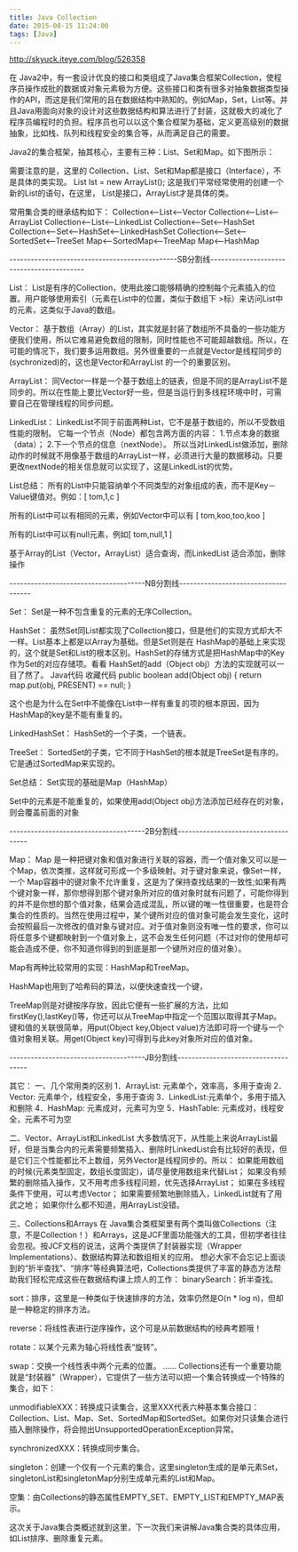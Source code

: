 ```yaml
---
title: Java Collection
date: 2015-08-15 11:24:00
tags: [Java]
---
```


http://skyuck.iteye.com/blog/526358

在 Java2中，有一套设计优良的接口和类组成了Java集合框架Collection，使程序员操作成批的数据或对象元素极为方便。这些接口和类有很多对抽象数据类型操作的API，而这是我们常用的且在数据结构中熟知的。例如Map，Set，List等。并且Java用面向对象的设计对这些数据结构和算法进行了封装，这就极大的减化了程序员编程时的负担。程序员也可以以这个集合框架为基础，定义更高级别的数据抽象，比如栈、队列和线程安全的集合等，从而满足自己的需要。

Java2的集合框架，抽其核心，主要有三种：List、Set和Map。如下图所示：

需要注意的是，这里的 Collection、List、Set和Map都是接口（Interface），不是具体的类实现。 List lst = new ArrayList(); 这是我们平常经常使用的创建一个新的List的语句，在这里， List是接口，ArrayList才是具体的类。

常用集合类的继承结构如下：
Collection<--List<--Vector
Collection<--List<--ArrayList
Collection<--List<--LinkedList
Collection<--Set<--HashSet
Collection<--Set<--HashSet<--LinkedHashSet
Collection<--Set<--SortedSet<--TreeSet
Map<--SortedMap<--TreeMap
Map<--HashMap

-----------------------------------------------SB分割线------------------------------------------

List：
List是有序的Collection，使用此接口能够精确的控制每个元素插入的位置。用户能够使用索引（元素在List中的位置，类似于数组下 >标）来访问List中的元素，这类似于Java的数组。

Vector：
基于数组（Array）的List，其实就是封装了数组所不具备的一些功能方便我们使用，所以它难易避免数组的限制，同时性能也不可能超越数组。所以，在可能的情况下，我们要多运用数组。另外很重要的一点就是Vector是线程同步的(sychronized)的，这也是Vector和ArrayList 的一个的重要区别。

ArrayList：
同Vector一样是一个基于数组上的链表，但是不同的是ArrayList不是同步的。所以在性能上要比Vector好一些，但是当运行到多线程环境中时，可需要自己在管理线程的同步问题。

LinkedList：
LinkedList不同于前面两种List，它不是基于数组的，所以不受数组性能的限制。
它每一个节点（Node）都包含两方面的内容：
1.节点本身的数据（data）；
2.下一个节点的信息（nextNode）。
所以当对LinkedList做添加，删除动作的时候就不用像基于数组的ArrayList一样，必须进行大量的数据移动。只要更改nextNode的相关信息就可以实现了，这是LinkedList的优势。

List总结：
所有的List中只能容纳单个不同类型的对象组成的表，而不是Key－Value键值对。例如：[ tom,1,c ]

所有的List中可以有相同的元素，例如Vector中可以有 [ tom,koo,too,koo ]

所有的List中可以有null元素，例如[ tom,null,1 ]

基于Array的List（Vector，ArrayList）适合查询，而LinkedList 适合添加，删除操作


--------------------------------------NB分割线------------------------------------

Set：
Set是一种不包含重复的元素的无序Collection。

HashSet：
虽然Set同List都实现了Collection接口，但是他们的实现方式却大不一样。List基本上都是以Array为基础。但是Set则是在 HashMap的基础上来实现的，这个就是Set和List的根本区别。HashSet的存储方式是把HashMap中的Key作为Set的对应存储项。看看 HashSet的add（Object obj）方法的实现就可以一目了然了。
Java代码  收藏代码
public boolean add(Object obj) {
   return map.put(obj, PRESENT) == null;
}

这个也是为什么在Set中不能像在List中一样有重复的项的根本原因，因为HashMap的key是不能有重复的。

LinkedHashSet：
HashSet的一个子类，一个链表。

TreeSet：
SortedSet的子类，它不同于HashSet的根本就是TreeSet是有序的。它是通过SortedMap来实现的。

Set总结：
Set实现的基础是Map（HashMap）

Set中的元素是不能重复的，如果使用add(Object obj)方法添加已经存在的对象，则会覆盖前面的对象


--------------------------------------2B分割线------------------------------------

Map：
Map 是一种把键对象和值对象进行关联的容器，而一个值对象又可以是一个Map，依次类推，这样就可形成一个多级映射。对于键对象来说，像Set一样，一个 Map容器中的键对象不允许重复，这是为了保持查找结果的一致性;如果有两个键对象一样，那你想得到那个键对象所对应的值对象时就有问题了，可能你得到的并不是你想的那个值对象，结果会造成混乱，所以键的唯一性很重要，也是符合集合的性质的。当然在使用过程中，某个键所对应的值对象可能会发生变化，这时会按照最后一次修改的值对象与键对应。对于值对象则没有唯一性的要求，你可以将任意多个键都映射到一个值对象上，这不会发生任何问题（不过对你的使用却可能会造成不便，你不知道你得到的到底是那一个键所对应的值对象）。

Map有两种比较常用的实现：HashMap和TreeMap。

HashMap也用到了哈希码的算法，以便快速查找一个键，

TreeMap则是对键按序存放，因此它便有一些扩展的方法，比如firstKey(),lastKey()等，你还可以从TreeMap中指定一个范围以取得其子Map。
键和值的关联很简单，用put(Object key,Object value)方法即可将一个键与一个值对象相关联。用get(Object key)可得到与此key对象所对应的值对象。

--------------------------------------JB分割线------------------------------------

其它：
一、几个常用类的区别
1．ArrayList: 元素单个，效率高，多用于查询
2．Vector: 元素单个，线程安全，多用于查询
3．LinkedList:元素单个，多用于插入和删除
4．HashMap: 元素成对，元素可为空
5．HashTable: 元素成对，线程安全，元素不可为空

二、Vector、ArrayList和LinkedList
大多数情况下，从性能上来说ArrayList最好，但是当集合内的元素需要频繁插入、删除时LinkedList会有比较好的表现，但是它们三个性能都比不上数组，另外Vector是线程同步的。所以：
如果能用数组的时候(元素类型固定，数组长度固定)，请尽量使用数组来代替List；
如果没有频繁的删除插入操作，又不用考虑多线程问题，优先选择ArrayList；
如果在多线程条件下使用，可以考虑Vector；
如果需要频繁地删除插入，LinkedList就有了用武之地；
如果你什么都不知道，用ArrayList没错。

三、Collections和Arrays
在 Java集合类框架里有两个类叫做Collections（注意，不是Collection！）和Arrays，这是JCF里面功能强大的工具，但初学者往往会忽视。按JCF文档的说法，这两个类提供了封装器实现（Wrapper Implementations）、数据结构算法和数组相关的应用。
想必大家不会忘记上面谈到的“折半查找”、“排序”等经典算法吧，Collections类提供了丰富的静态方法帮助我们轻松完成这些在数据结构课上烦人的工作：
binarySearch：折半查找。

sort：排序，这里是一种类似于快速排序的方法，效率仍然是O(n * log n)，但却是一种稳定的排序方法。

reverse：将线性表进行逆序操作，这个可是从前数据结构的经典考题哦！

rotate：以某个元素为轴心将线性表“旋转”。

swap：交换一个线性表中两个元素的位置。
……
Collections还有一个重要功能就是“封装器”（Wrapper），它提供了一些方法可以把一个集合转换成一个特殊的集合，如下：

unmodifiableXXX：转换成只读集合，这里XXX代表六种基本集合接口：Collection、List、Map、Set、SortedMap和SortedSet。如果你对只读集合进行插入删除操作，将会抛出UnsupportedOperationException异常。

synchronizedXXX：转换成同步集合。

singleton：创建一个仅有一个元素的集合，这里singleton生成的是单元素Set，
singletonList和singletonMap分别生成单元素的List和Map。

空集：由Collections的静态属性EMPTY_SET、EMPTY_LIST和EMPTY_MAP表示。

这次关于Java集合类概述就到这里，下一次我们来讲解Java集合类的具体应用，如List排序、删除重复元素。